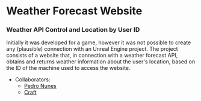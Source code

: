 # Weather Forecast Website
### Weather API Control and Location by User ID
Initially it was developed for a game, however it was not possible to create any (plausible) connection with an Unreal Engine project. The project consists of a website that, in connection with a weather forecast API, obtains and returns weather information about the user's location, based on the ID of the machine used to access the website.

* Collaborators:
  * [Pedro Nunes](https://github.com/Bey0ndzin)
  * [Craft](https://github.com/EoCraftus)
